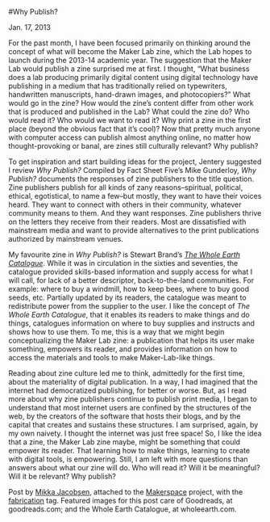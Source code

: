 #Why Publish?

Jan. 17, 2013

<p>For the past month, I have been focused primarily on thinking around the concept of what will become the Maker Lab zine, which the Lab hopes to launch during the 2013-14 academic year. The suggestion that the Maker Lab would publish a zine surprised me at first. I thought, “What business does a lab producing primarily digital content using digital technology have publishing in a medium that has traditionally relied on typewriters, handwritten manuscripts, hand-drawn images, and photocopiers?” What would go in the zine? How would the zine’s content differ from other work that is produced and published in the Lab? What could the zine do? Who would read it? Who would we want to read it? Why print a zine in the first place (beyond the obvious fact that it’s cool)? Now that pretty much anyone with computer access can publish almost anything online, no matter how thought-provoking or banal, are zines still culturally relevant? Why publish?</p>
<p>To get inspiration and start building ideas for the project, Jentery suggested I review <em>Why Publish?</em> Compiled by Fact Sheet Five’s Mike Gunderloy,<em> Why Publish?</em> documents the responses of zine publishers to the title question. Zine publishers publish for all kinds of zany reasons&#8211;spiritual, political, ethical, egotistical, to name a few&#8211;but mostly, they want to have their voices heard. They want to connect with others in their community, whatever community means to them. And they want responses. Zine publishers thrive on the letters they receive from their readers. Most are dissatisfied with mainstream media and want to provide alternatives to the print publications authorized by mainstream venues.</p>
<p>My favourite zine in <em>Why Publish?</em> is Stewart Brand’s <a target="_blank" href="http://www.wholeearth.com/back-issues.php"><em>The Whole Earth Catalogue</em></a>. While it was in circulation in the sixties and seventies, the catalogue provided skills-based information and supply access for what I will call, for lack of a better descriptor, back-to-the-land communities. For example: where to buy a windmill, how to keep bees, where to buy good seeds, etc. Partially updated by its readers, the catalogue was meant to redistribute power from the supplier to the user. I like the concept of <em>The Whole Earth Catalogue</em>, that it enables its readers to make things and do things, catalogues information on where to buy supplies and instructs and shows how to use them. To me, this is a way that we might begin conceptualizing the Maker Lab zine: a publication that helps its user make something, empowers its reader, and provides information on how to access the materials and tools to make Maker-Lab-like things.</p>
<p>Reading about zine culture led me to think, admittedly for the first time, about the materiality of digital publication. In a way, I had imagined that the internet had democratized publishing, for better or worse. But, as I read more about why zine publishers continue to publish print media, I began to understand that most internet users are confined by the structures of the web, by the creators of the software that hosts their blogs, and by the capital that creates and sustains these structures. I am surprised, again, by my own naivety. <span class="pullquote">I thought the internet was just free space!</span> So, I like the idea that a zine, the Maker Lab zine maybe, might be something that could empower its reader. That learning how to make things, learning to create with digital tools, is empowering. Still, I am left with more questions than answers about what our zine will do. Who will read it? Will it be meaningful? Will it be relevant? Why publish?</p>
<p>Post by <a title="learn more" href="http://maker.uvic.ca/author/mikka/">Mikka Jacobsen</a>, attached to the <a title="learn more" href="http://maker.uvic.ca/category/makerspace/">Makerspace</a> project, with the <a title="learn more" href="http://maker.uvic.ca/tag/fabrication/">fabrication</a> tag. Featured images for this post care of Goodreads, at goodreads.com; and the Whole Earth Catalogue, at wholeearth.com.</p>

